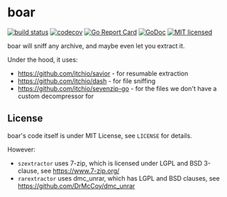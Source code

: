 # boar

[![build status](https://git.itch.ovh/itchio/boar/badges/master/build.svg)](https://git.itch.ovh/itchio/boar/commits/master)
[![codecov](https://codecov.io/gh/itchio/boar/branch/master/graph/badge.svg)](https://codecov.io/gh/itchio/boar)
[![Go Report Card](https://goreportcard.com/badge/github.com/itchio/boar)](https://goreportcard.com/report/github.com/itchio/boar)
[![GoDoc](https://godoc.org/github.com/itchio/boar?status.svg)](https://godoc.org/github.com/itchio/boar)
[![MIT licensed](https://img.shields.io/badge/license-MIT-blue.svg)](https://github.com/itchio/boar/blob/master/LICENSE)

boar will sniff any archive, and maybe even let you extract it.

Under the hood, it uses:

  * <https://github.com/itchio/savior> - for resumable extraction
  * <https://github.com/itchio/dash> - for file sniffing
  * <https://github.com/itchio/sevenzip-go> - for the files we don't
    have a custom decompressor for

## License

boar's code itself is under MIT License, see `LICENSE` for details.

However:

  * `szextractor` uses 7-zip, which is licensed under LGPL and BSD 3-clause, see <https://www.7-zip.org/>
  * `rarextractor` uses dmc_unrar, which has LGPL and BSD clauses, see <https://github.com/DrMcCoy/dmc_unrar>
